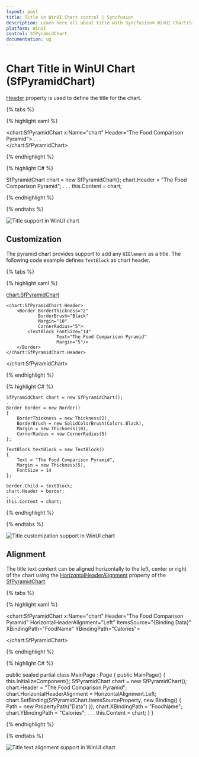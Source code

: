 ```yaml
---
layout: post
title: Title in WinUI Chart control | Syncfusion
description: Learn here all about title with Syncfusion® WinUI Chart(SfPyramidChart) control and its customization.
platform: WinUI
control: SfPyramidChart
documentation: ug
---
```


# Chart Title in WinUI Chart (SfPyramidChart)

[Header](https://help.syncfusion.com/cr/winui/Syncfusion.UI.Xaml.Charts.ChartBase.html#Syncfusion_UI_Xaml_Charts_ChartBase_Header) property is used to define the title for the chart.

{% tabs %}   

{% highlight xaml %}

<chart:SfPyramidChart x:Name="chart" Header="The Food Comparison Pyramid">
 . . .           
</chart:SfPyramidChart>

{% endhighlight %}

{% highlight C# %}

SfPyramidChart chart = new SfPyramidChart();
chart.Header = "The Food Comparison Pyramid";
. . . 
this.Content = chart;

{% endhighlight %}

{% endtabs %} 

![Title support in WinUI chart](Title_Images/WinUI_chart_title.png)

## Customization

The pyramid chart provides support to add any `UIElement` as a title. The following code example defines `TextBlock` as chart header.

{% tabs %}   

{% highlight xaml %}

 <chart:SfPyramidChart>

    <chart:SfPyramidChart.Header>
        <Border BorderThickness="2"
				BorderBrush="Black"
				Margin="10"
				CornerRadius="5">
            <TextBlock FontSize="14"
					   Text="The Food Comparison Pyramid"
					   Margin="5"/>
        </Border>
    </chart:SfPyramidChart.Header>
            
</chart:SfPyramidChart>

{% endhighlight %}

{% highlight C# %}

    SfPyramidChart chart = new SfPyramidChart();
    . . .
    Border border = new Border()
    {
        BorderThickness = new Thickness(2),
        BorderBrush = new SolidColorBrush(Colors.Black),
        Margin = new Thickness(10),
        CornerRadius = new CornerRadius(5)
    };

    TextBlock textBlock = new TextBlock()
    {
        Text = "The Food Comparison Pyramid",
        Margin = new Thickness(5),
        FontSize = 14
    };

    border.Child = textBlock;
    chart.Header = border;
    . . . 
    this.Content = chart;

{% endhighlight %}

{% endtabs %} 

![Title customization support in WinUI chart](Title_Images/WinUI_chart_title_customization.png)

## Alignment

The title text content can be aligned horizontally to the left, center or right of the chart using the [HorizontalHeaderAlignment](https://help.syncfusion.com/cr/winui/Syncfusion.UI.Xaml.Charts.ChartBase.html#Syncfusion_UI_Xaml_Charts_ChartBase_HorizontalHeaderAlignment) property of the [SfPyramidChart](https://help.syncfusion.com/cr/winui/Syncfusion.UI.Xaml.Charts.SfPyramidChart.html).

{% tabs %}   

{% highlight xaml %}

<chart:SfPyramidChart x:Name="chart" 
                      Header="The Food Comparison Pyramid"
                      HorizontalHeaderAlignment="Left"
                      ItemsSource="{Binding Data}" 
                      XBindingPath="FoodName"
                      YBindingPath="Calories">
            
</chart:SfPyramidChart>

{% endhighlight %}

{% highlight C# %}

public sealed partial class MainPage : Page
{
    public MainPage()
    {
        this.InitializeComponent();
        SfPyramidChart chart = new SfPyramidChart();
        chart.Header = "The Food Comparison Pyramid";
        chart.HorizontalHeaderAlignment = HorizontalAlignment.Left;
        chart.SetBinding(SfPyramidChart.ItemsSourceProperty, new Binding() { Path = new PropertyPath("Data") });
        chart.XBindingPath = "FoodName";
        chart.YBindingPath = "Calories";
        . . . 
        this.Content = chart;
    }
}

{% endhighlight %}

{% endtabs %} 

![Title text alignment support in WinUI chart](Title_Images/WinUI_chart_title_alignment.png)
